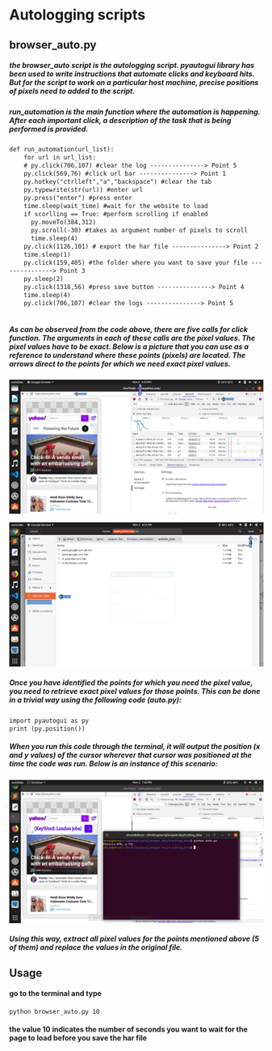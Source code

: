# Autologging scripts

## browser_auto.py

##### the browser_auto script is the autologging script. pyautogui library has been used to write instructions that automate clicks and keyboard hits. But for the script to work on a particular host machine, precise positions of pixels need to added to the script.

##### run_automation is the main function where the automation is happening. After each important click, a description of the task that is being performed is provided.

```
def run_automation(url_list):
    for url in url_list:
    # py.click(706,107) #clear the log ---------------> Point 5
    py.click(569,76) #click url bar ---------------> Point 1
    py.hotkey("ctrlleft","a","backspace") #clear the tab
    py.typewrite(str(url)) #enter url
    py.press("enter") #press enter
    time.sleep(wait_time) #wait for the website to load
    if scorlling == True: #perform scrolling if enabled
      py.moveTo(384,312)
      py.scroll(-30) #takes as argument number of pixels to scroll
      time.sleep(4)
    py.click(1126,101) # export the har file ---------------> Point 2
    time.sleep(1)
    py.click(159,405) #the folder where you want to save your file ---------------> Point 3
    py.sleep(2)
    py.click(1318,56) #press save button ---------------> Point 4
    time.sleep(4)
    py.click(706,107) #clear the logs ---------------> Point 5
    
```

##### As can be observed from the code above, there are five calls for click function. The arguments in each of these calls are the pixel values. The pixel values have to be exact. Below is a picture that you can use as a reference to understand where these points (pixels) are located. The arrows direct to the points for which we need exact pixel values.  

![Main debugging interface](img/img1.png)


![Local folders where file is to be saved](img/img2.png)


##### Once you have identified the points for which you need the pixel value, you need to retrieve exact pixel values for those points. This can be done in a trivial way using the following code (auto.py):
```
import pyautogui as py
print (py.position())
```

##### When you run this code through the terminal, it will output the position (x and y values) of the cursor wherever that cursor was positioned at the time the code was run. Below is an instance of this scenario:

![Main debugging interface](img/img3.png)

##### Using this way, extract all pixel values for the points mentioned above (5 of them) and replace the values in the original file.


## Usage
#### go to the terminal and type
```
python browser_auto.py 10
```
#### the value 10 indicates the number of seconds you want to wait for the page to load before you save the har file


